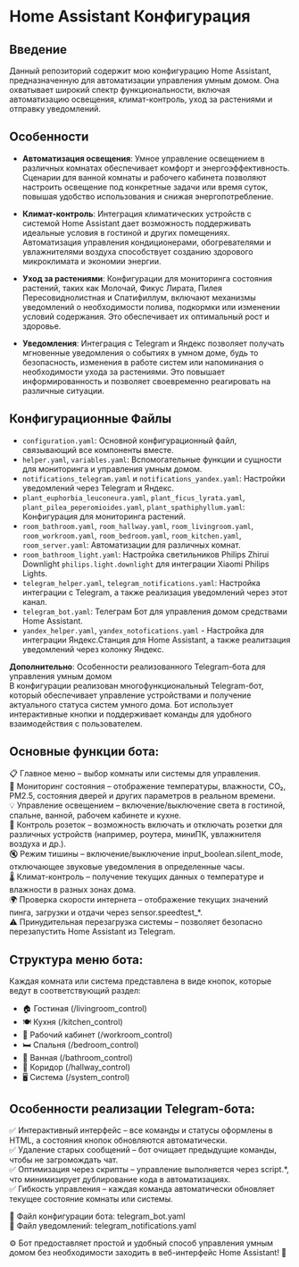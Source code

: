 # Home Assistant Конфигурация  
  
## Введение  
  
Данный репозиторий содержит мою конфигурацию Home Assistant, предназначенную для автоматизации управления умным домом. Она охватывает широкий спектр функциональности, включая автоматизацию освещения, климат-контроль, уход за растениями и отправку уведомлений.  

## Особенности  
  
- **Автоматизация освещения**: Умное управление освещением в различных комнатах обеспечивает комфорт и энергоэффективность. Сценарии для ванной комнаты и рабочего кабинета позволяют настроить освещение под конкретные задачи или время суток, повышая удобство использования и снижая энергопотребление.  
  
- **Климат-контроль**: Интеграция климатических устройств с системой Home Assistant дает возможность поддерживать идеальные условия в гостиной и других помещениях. Автоматизация управления кондиционерами, обогревателями и увлажнителями воздуха способствует созданию здорового микроклимата и экономии энергии.  
  
- **Уход за растениями**: Конфигурации для мониторинга состояния растений, таких как Молочай, Фикус Лирата, Пилея Пересовиднолистная и Спатифиллум, включают механизмы уведомлений о необходимости полива, подкормки или изменении условий содержания. Это обеспечивает их оптимальный рост и здоровье.  
  
- **Уведомления**: Интеграция с Telegram и Яндекс позволяет получать мгновенные уведомления о событиях в умном доме, будь то безопасность, изменения в работе систем или напоминания о необходимости ухода за растениями. Это повышает информированность и позволяет своевременно реагировать на различные ситуации.  
  
## Конфигурационные Файлы

- `configuration.yaml`: Основной конфигурационный файл, связывающий все компоненты вместе.  
- `helper.yaml`, `variables.yaml`: Вспомогательные функции и сущности для мониторинга и управления умным домом.  
- `notifications_telegram.yaml` и `notifications_yandex.yaml`: Настройки уведомлений через Telegram и Яндекс.  
- `plant_euphorbia_leuconeura.yaml`, `plant_ficus_lyrata.yaml`, `plant_pilea_peperomioides.yaml`, `plant_spathiphyllum.yaml`: Конфигурация для мониторинга растений.  
- `room_bathroom.yaml`, `room_hallway.yaml`, `room_livingroom.yaml`, `room_workroom.yaml`, `room_bedroom.yaml`, `room_kitchen.yaml`, `room_server.yaml`: Автоматизации для различных комнат.  
- `room_bathroom_light.yaml`: Настройка светильников Philips Zhirui Downlight `philips.light.downlight` для интеграции Xiaomi Philips Lights.  
- `telegram_helper.yaml`, `telegram_notifications.yaml`: Настройка интеграции с Telegram, а также реализация уведомлений через этот канал.  
- `telegram_bot.yaml`: Телеграм Бот для управления домом средствами Home Assistant.  
- `yandex_helper.yaml`, `yandex_notofications.yaml` - Настройка для интеграции Яндекс.Станция для Home Assistant, а также реалитзация уведомлений через колонку Яндекс.  
  
  
**Дополнительно**: Особенности реализованного Telegram-бота для управления умным домом  
В конфигурации реализован многофункциональный Telegram-бот, который обеспечивает управление устройствами и получение актуального статуса систем умного дома. Бот использует интерактивные кнопки и поддерживает команды для удобного взаимодействия с пользователем.  
  
## Основные функции бота:  
📋 Главное меню – выбор комнаты или системы для управления.  
🔄 Мониторинг состояния – отображение температуры, влажности, CO₂, PM2.5, состояния дверей и других параметров в реальном времени.  
💡 Управление освещением – включение/выключение света в гостиной, спальне, ванной, рабочем кабинете и кухне.  
🔌 Контроль розеток – возможность включать и отключать розетки для различных устройств (например, роутера, миниПК, увлажнителя воздуха и др.).  
🔇 Режим тишины – включение/выключение input_boolean.silent_mode, отключающее звуковые уведомления в определенные часы.  
🌡 Климат-контроль – получение текущих данных о температуре и влажности в разных зонах дома.  
🌍 Проверка скорости интернета – отображение текущих значений пинга, загрузки и отдачи через sensor.speedtest_*.  
⚠️ Принудительная перезагрузка системы – позволяет безопасно перезапустить Home Assistant из Telegram.  
  
## Структура меню бота:  
Каждая комната или система представлена в виде кнопок, которые ведут в соответствующий раздел:  
  
- 🏠 Гостиная (/livingroom_control)  
- 🍽 Кухня (/kitchen_control)  
- 🏢 Рабочий кабинет (/workroom_control)  
- 🛏 Спальня (/bedroom_control)  
- 🛁 Ванная (/bathroom_control)  
- 🚪 Коридор (/hallway_control)  
- 🖥 Система (/system_control)  

## Особенности реализации Telegram-бота:  
✅ Интерактивный интерфейс – все команды и статусы оформлены в HTML, а состояния кнопок обновляются автоматически.  
✅ Удаление старых сообщений – бот очищает предыдущие команды, чтобы не загромождать чат.  
✅ Оптимизация через скрипты – управление выполняется через script.*, что минимизирует дублирование кода в автоматизациях.  
✅ Гибкость управления – каждая команда автоматически обновляет текущее состояние комнаты или системы.  
  
📌 Файл конфигурации бота: telegram_bot.yaml  
📌 Файл уведомлений: telegram_notifications.yaml  
  
⚙️ Бот предоставляет простой и удобный способ управления умным домом без необходимости заходить в веб-интерфейс Home Assistant! 🚀  